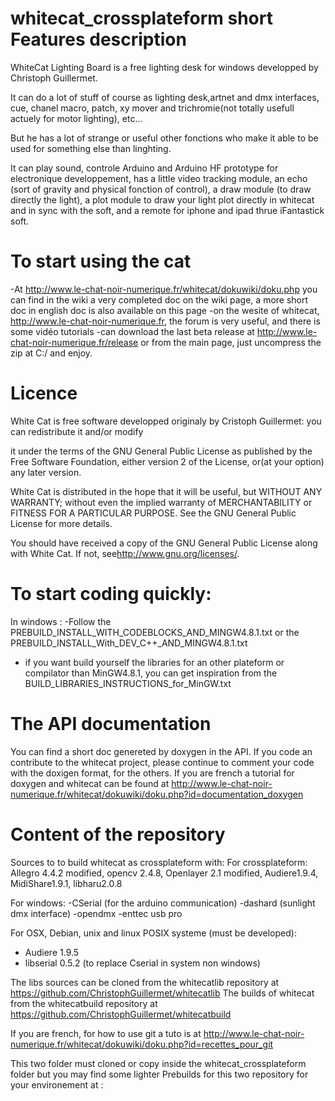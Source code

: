 whitecat_crossplateform short Features description
===================================================
WhiteCat Lighting Board is a free lighting desk for windows developped by Christoph Guillermet.

It can do a lot of stuff of course as lighting desk,artnet and dmx interfaces, cue, chanel macro, patch, xy mover and trichromie(not totally usefull actuely for motor lighting), etc...

But he has a lot of strange or useful other fonctions who make it able to be used for something else than linghting.

It can play sound, controle Arduino and Arduino HF prototype for electronique developpement, has a little video tracking module, an echo (sort of gravity and physical fonction of control), a draw module (to draw directly the light), a plot module to draw your light plot directly in whitecat and in sync with the soft, and a remote for iphone and ipad thrue iFantastick soft.
 
To start using the cat
====================
-At http://www.le-chat-noir-numerique.fr/whitecat/dokuwiki/doku.php you can find in the wiki a very completed doc on the wiki page, a more short doc in english doc is also available on this page
-on the wesite of whitecat, http://www.le-chat-noir-numerique.fr, the forum is very useful, and there is some vidéo tutorials
-can download the last beta release at http://www.le-chat-noir-numerique.fr/release or from the main page, just uncompress the zip at C:/ and enjoy.

Licence
=======
White Cat is free software developped originaly by Cristoph Guillermet: you can redistribute it and/or modify

it under the terms of the GNU General Public License as published by the Free Software Foundation, either version 2 of the License, or(at your option) any later version.

White Cat is distributed in the hope that it will be useful,
but WITHOUT ANY WARRANTY; without even the implied warranty of
MERCHANTABILITY or FITNESS FOR A PARTICULAR PURPOSE.  See the
GNU General Public License for more details.

You should have received a copy of the GNU General Public License
along with White Cat.  If not, see<http://www.gnu.org/licenses/>.

To start coding quickly:
==============
In windows :
-Follow the PREBUILD_INSTALL_WITH_CODEBLOCKS_AND_MINGW4.8.1.txt or the PREBUILD_INSTALL_With_DEV_C++_AND_MINGW4.8.1.txt

- if you want build yourself the libraries for an other plateform or compilator than MinGW4.8.1, you can get inspiration from the BUILD_LIBRARIES_INSTRUCTIONS_for_MinGW.txt

The API documentation
=====================
You can find a short doc genereted by doxygen in the API.
If you code an contribute to the whitecat project, please continue to comment your code with the doxigen format, for the others. 
If you are french a tutorial for doxygen and whitecat can be found at http://www.le-chat-noir-numerique.fr/whitecat/dokuwiki/doku.php?id=documentation_doxygen

Content of the repository
============
Sources to to build whitecat as crossplateform with:
For crossplateform:
Allegro 4.4.2 modified, opencv 2.4.8, Openlayer 2.1 modified, Audiere1.9.4, MidiShare1.9.1, libharu2.0.8

For windows:
-CSerial (for the arduino communication)
-dashard (sunlight dmx interface)
-opendmx
-enttec usb pro

For OSX, Debian, unix and linux POSIX systeme (must be developed):
- Audiere 1.9.5
- libserial 0.5.2 (to replace Cserial in system non windows)

The libs sources can be cloned from the whitecatlib repository at https://github.com/ChristophGuillermet/whitecatlib
The builds of whitecat from the whitecatbuild repository at https://github.com/ChristophGuillermet/whitecatbuild

If you are french, for how to use git a tuto is at http://www.le-chat-noir-numerique.fr/whitecat/dokuwiki/doku.php?id=recettes_pour_git

This two folder must cloned or copy inside the whitecat_crossplateform folder but you may find some lighter Prebuilds for this two repository for your environement at :

